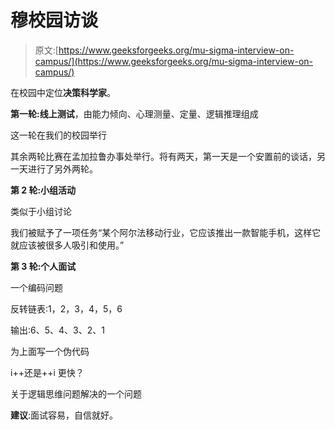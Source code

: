 # 穆校园访谈

> 原文:[https://www.geeksforgeeks.org/mu-sigma-interview-on-campus/](https://www.geeksforgeeks.org/mu-sigma-interview-on-campus/)

在校园中定位**决策科学家**。

**第一轮:线上测试**，由能力倾向、心理测量、定量、逻辑推理组成

这一轮在我们的校园举行

其余两轮比赛在孟加拉鲁办事处举行。将有两天，第一天是一个安置前的谈话，另一天进行了另外两轮。

**第 2 轮:小组活动**

类似于小组讨论

我们被赋予了一项任务“某个阿尔法移动行业，它应该推出一款智能手机，这样它就应该被很多人吸引和使用。”

**第 3 轮:个人面试**

一个编码问题

反转链表:1，2，3，4，5，6

输出:6、5、4、3、2、1

为上面写一个伪代码

i++还是++i 更快？

关于逻辑思维问题解决的一个问题

**建议**:面试容易，自信就好。